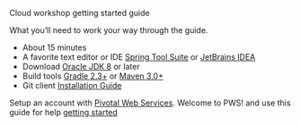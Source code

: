 Cloud workshop getting started guide

What you’ll need to work your way through the guide.

- About 15 minutes
- A favorite text editor or IDE [Spring Tool Suite](https://spring.io/tools/sts/all) or [JetBrains IDEA](https://www.jetbrains.com/idea/)
- Download [Oracle JDK 8](http://www.oracle.com/technetwork/java/javase/downloads/index.html) or later
- Build tools [Gradle 2.3+](http://www.gradle.org/downloads) or [Maven 3.0+](http://maven.apache.org/download.cgi)
- Git client [Installation Guide](https://git-scm.com/book/en/v2/Getting-Started-Installing-Git)

Setup an account with [Pivotal Web Services](http://run.pivotal.io/).
Welcome to PWS! and use this guide for help [getting started](http://docs.run.pivotal.io/starting/index.html)

